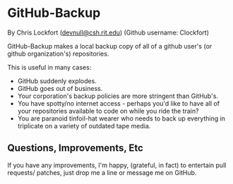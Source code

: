 GitHub-Backup
=============

By Chris Lockfort (devnull@csh.rit.edu) (Github username: Clockfort)

GitHub-Backup makes a local backup copy of all of a github user's  (or github organization's) repositories. 

This is useful in many cases:
* GitHub suddenly explodes.
* GitHub goes out of business.
* Your corporation's backup policies are more stringent than GitHub's.
* You have spotty/no internet access - perhaps you'd like to have all of your repositories available to code on while you ride the train?
* You are paranoid tinfoil-hat wearer who needs to back up everything in triplicate on a variety of outdated tape media.

Questions, Improvements, Etc
-----------------------------

If you have any improvements, I'm happy, (grateful, in fact) to entertain pull requests/ patches, just drop me a line or message me on GitHub.
